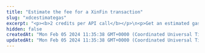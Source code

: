 ```yaml
---
title: "Estimate the fee for a XinFin transaction"
slug: "xdcestimategas"
excerpt: "<p><b>2 credits per API call</b></p>\n<p>Get an estimated gas price and the number of gas units needed for a XinFin transaction. The gas price is obtained from <a href=\"https://rpc.xinfin.network/gasPrice\" target=\"_blank\">https://rpc.xinfin.network/gasPrice</a>.</p>\n<p style=\"border:4px solid DeepSkyBlue;\"><b>NOTE:</b> The estimated gas price is returned in <b>wei</b>. However, when <a href=\"https://apidoc.tatum.io/tag/XinFin#operation/XdcBlockchainTransfer\" target=\"_blank\">making the transaction itself</a> and providing the custom fee, you have to provide the gas price in <b>Gwei</b>. Make sure to convert the estimated gas price from wei to Gwei before submitting your transaction.</p>"
hidden: false
createdAt: "Mon Feb 05 2024 11:35:38 GMT+0000 (Coordinated Universal Time)"
updatedAt: "Mon Feb 05 2024 11:35:38 GMT+0000 (Coordinated Universal Time)"
---
```

